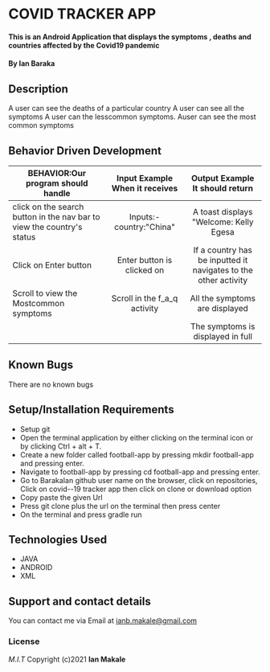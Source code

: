 # COVID TRACKER APP

#### This is an Android Application that displays the symptoms , deaths and countries affected by the Covid19 pandemic

#### By **Ian Baraka**

## Description
A user can see the deaths of a particular country
A user can see all the symptoms
A user can the lesscommon symptoms.
Auser can see the most common symptoms

## Behavior Driven Development

| BEHAVIOR:Our program should handle |                  Input Example When it receives                   |           Output Example It should return           |
| ---------------------------------- | :---------------------------------------------------------------: | :-------------------------------------------------: |
 click on the search button in the nav bar to view the country's status                 |        Inputs:-country:"China"|               A toast displays "Welcome: Kelly Egesa              |
| Click on Enter button                          |   Enter button is clicked on|        If a country has be inputted it navigates to the other activity         |
| Scroll to view the Mostcommon symptoms                          |               Scroll in the f_a_q activity           |               All the symptoms are displayed                 |
                  |                      |               The symptoms is displayed in full          |

## Known Bugs

There are no known bugs

## Setup/Installation Requirements

- Setup git
- Open the terminal application by either clicking on the terminal icon or by clicking Ctrl + alt + T.
- Create a new folder called football-app by pressing mkdir football-app and pressing enter.
- Navigate to football-app by pressing cd football-app and pressing enter.
- Go to BarakaIan github user name on the browser, click on repositories, Click on covid--19 tracker app then click on clone or download option
- Copy paste the given Url
- Press git clone plus the url on the terminal then press center
- On the terminal and press gradle run


## Technologies Used

- JAVA
- ANDROID
- XML

## Support and contact details

You can contact me via Email at ianb.makale@gmail.com

### License

_M.I.T_
Copyright (c)2021 **Ian Makale**
